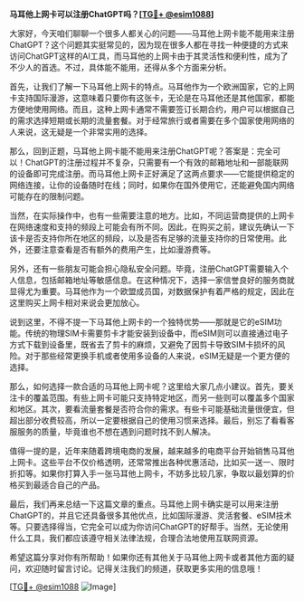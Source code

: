 **马耳他上网卡可以注册ChatGPT吗？[[TG💪+ @esim1088](https://t.me/s/esim1088)]**

大家好，今天咱们聊聊一个很多人都关心的问题——马耳他上网卡能不能用来注册ChatGPT？这个问题其实挺常见的，因为现在很多人都在寻找一种便捷的方式来访问ChatGPT这样的AI工具，而马耳他的上网卡由于其灵活性和便利性，成为了不少人的首选。不过，具体能不能用，还得从多个方面来分析。

首先，让我们了解一下马耳他上网卡的特点。马耳他作为一个欧洲国家，它的上网卡支持国际漫游，这意味着只要你有这张卡，无论是在马耳他还是其他国家，都能方便地使用网络。而且，这种上网卡通常不需要签订长期合约，用户可以根据自己的需求选择短期或长期的流量套餐。对于经常旅行或者需要在多个国家使用网络的人来说，这无疑是一个非常实用的选择。

那么，回到正题，马耳他上网卡能不能用来注册ChatGPT呢？答案是：完全可以！ChatGPT的注册过程并不复杂，只需要有一个有效的邮箱地址和一部能联网的设备即可完成注册。而马耳他上网卡正好满足了这两点要求——它能提供稳定的网络连接，让你的设备随时在线；同时，如果你在国外使用它，还能避免国内网络可能存在的限制问题。

当然，在实际操作中，也有一些需要注意的地方。比如，不同运营商提供的上网卡在网络速度和支持的频段上可能会有所不同。因此，在购买之前，建议先确认一下该卡是否支持你所在地区的频段，以及是否有足够的流量支持你的日常使用。此外，还要注意查看是否有额外的费用产生，比如漫游费等。

另外，还有一些朋友可能会担心隐私安全问题。毕竟，注册ChatGPT需要输入个人信息，包括邮箱地址等敏感信息。在这种情况下，选择一家信誉良好的服务商就显得尤为重要。马耳他作为一个欧盟成员国，对数据保护有着严格的规定，因此在这里购买上网卡相对来说会更加放心。

说到这里，不得不提一下马耳他上网卡的一个独特优势——那就是它的eSIM功能。传统的物理SIM卡需要剪卡才能安装到设备中，而eSIM则可以直接通过电子方式下载到设备里，既省去了剪卡的麻烦，又避免了因剪卡导致SIM卡损坏的风险。对于那些经常更换手机或者使用多设备的人来说，eSIM无疑是一个更方便的选择。

那么，如何选择一款合适的马耳他上网卡呢？这里给大家几点小建议。首先，要关注卡的覆盖范围。有些上网卡可能只支持特定地区，而另一些则可以覆盖多个国家和地区。其次，要看流量套餐是否符合你的需求。有些卡可能基础流量很便宜，但超出部分收费较高，所以一定要根据自己的使用习惯来选择。最后，别忘了看看客服服务的质量，毕竟谁也不想在遇到问题时找不到人解决。

值得一提的是，近年来随着跨境电商的发展，越来越多的电商平台开始销售马耳他上网卡。这些平台不仅价格透明，还常常推出各种优惠活动，比如买一送一、限时折扣等。如果你打算入手一张马耳他上网卡，不妨多比较几家，争取以最划算的价格买到最适合自己的产品。

最后，我们再来总结一下这篇文章的重点。马耳他上网卡确实是可以用来注册ChatGPT的，并且它还具备很多其他优点，比如国际漫游、灵活套餐、eSIM技术等。只要选择得当，它完全可以成为你访问ChatGPT的好帮手。当然，无论使用什么工具，我们都应该遵守相关法律法规，合理合法地使用互联网资源。

希望这篇分享对你有所帮助！如果你还有其他关于马耳他上网卡或者其他方面的疑问，欢迎随时留言讨论。记得关注我们的频道，获取更多实用的信息哦！

[[TG💪+ @esim1088](https://t.me/s/esim1088) ![Image](https://i.postimg.cc/4NQfJmqS/Snipaste-2025-05-13-00-14-12.png)]